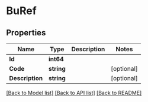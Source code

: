 # BuRef

## Properties

Name | Type | Description | Notes
------------ | ------------- | ------------- | -------------
**Id** | **int64** |  | 
**Code** | **string** |  | [optional] 
**Description** | **string** |  | [optional] 

[[Back to Model list]](../README.md#documentation-for-models) [[Back to API list]](../README.md#documentation-for-api-endpoints) [[Back to README]](../README.md)


